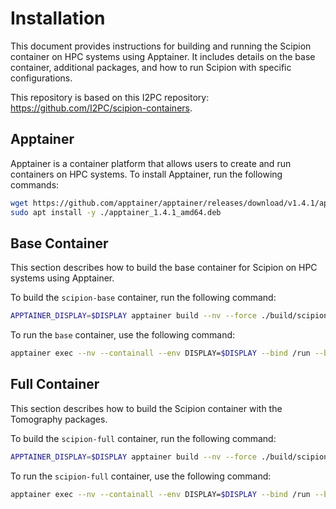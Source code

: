 # Installation

This document provides instructions for building and running the Scipion container on HPC systems using Apptainer. It includes details on the base container, additional packages, and how to run Scipion with specific configurations.

This repository is based on this I2PC repository: <https://github.com/I2PC/scipion-containers>.

## Apptainer

Apptainer is a container platform that allows users to create and run containers on HPC systems. To install Apptainer, run the following commands:

```bash
wget https://github.com/apptainer/apptainer/releases/download/v1.4.1/apptainer_1.4.1_amd64.deb
sudo apt install -y ./apptainer_1.4.1_amd64.deb
```

## Base Container

This section describes how to build the base container for Scipion on HPC systems using Apptainer.

To build the `scipion-base` container, run the following command:

```bash
APPTAINER_DISPLAY=$DISPLAY apptainer build --nv --force ./build/scipion-base.sif ./apptainer/scipion-base.def
```

To run the `base` container, use the following command:

```bash
apptainer exec --nv --containall --env DISPLAY=$DISPLAY --bind /run --bind /tmp/.X11-unix --bind /etc/resolv.conf --bind  /usr/lib/x86_64-linux-gnu/openmpi  --bind /tmp --bind $(pwd)/logs:/logs scipion-base.sif  /scipion/scipion3
```

## Full Container

This section describes how to build the Scipion container with the Tomography packages.

To build the `scipion-full` container, run the following command:

```bash
APPTAINER_DISPLAY=$DISPLAY apptainer build --nv --force ./build/scipion-full.sif ./apptainer/scipion-full.def
```

To run the `scipion-full` container, use the following command:

```bash
apptainer exec --nv --containall --env DISPLAY=$DISPLAY --bind /run --bind /tmp/.X11-unix --bind /etc/resolv.conf --bind  /usr/lib/x86_64-linux-gnu/openmpi  --bind /tmp --bind $(pwd)/logs:/logs build/scipion-full.sif  /scipion/scipion3
```
